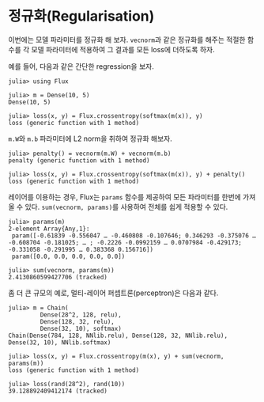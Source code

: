 # 정규화(Regularisation)

이번에는 모델 파라미터를 정규화 해 보자.
`vecnorm`과 같은 정규화를 해주는 적절한 함수를
각 모델 파라미터에 적용하여 그 결과를 모든 loss에 더하도록 하자.

예를 들어, 다음과 같은 간단한 regression을 보자.

```julia-repl
julia> using Flux

julia> m = Dense(10, 5)
Dense(10, 5)

julia> loss(x, y) = Flux.crossentropy(softmax(m(x)), y)
loss (generic function with 1 method)
```

`m.W`와 `m.b` 파라미터에 L2 norm을 취하여 정규화 해보자.

```julia-repl
julia> penalty() = vecnorm(m.W) + vecnorm(m.b)
penalty (generic function with 1 method)

julia> loss(x, y) = Flux.crossentropy(softmax(m(x)), y) + penalty()
loss (generic function with 1 method)
```

레이어를 이용하는 경우, Flux는 `params` 함수를 제공하여
모든 파라미터를 한번에 가져올 수 있다.
`sum(vecnorm, params)`를 사용하여 전체를 쉽게 적용할 수 있다.

```julia-repl
julia> params(m)
2-element Array{Any,1}:
 param([-0.61839 -0.556047 … -0.460808 -0.107646; 0.346293 -0.375076 … -0.608704 -0.181025; … ; -0.2226 -0.0992159 … 0.0707984 -0.429173; -0.331058 -0.291995 … 0.383368 0.156716])
 param([0.0, 0.0, 0.0, 0.0, 0.0])

julia> sum(vecnorm, params(m))
2.4130860599427706 (tracked)
```

좀 더 큰 규모의 예로, 멀티-레이어 퍼셉트론(perceptron)은 다음과 같다.

```julia-repl
julia> m = Chain(
         Dense(28^2, 128, relu),
         Dense(128, 32, relu),
         Dense(32, 10), softmax)
Chain(Dense(784, 128, NNlib.relu), Dense(128, 32, NNlib.relu), Dense(32, 10), NNlib.softmax)

julia> loss(x, y) = Flux.crossentropy(m(x), y) + sum(vecnorm, params(m))
loss (generic function with 1 method)

julia> loss(rand(28^2), rand(10))
39.128892409412174 (tracked)
```
